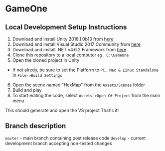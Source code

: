 # GameOne
## Local Development Setup Instructions

1. Download and install Unity 2018.1.0b13 from [here](https://unity3d.com/unity/beta/unity2018.1.0b13)
2. Download and install Visual Studio 2017 Community from [here](https://www.visualstudio.com/downloads)
3. Download and install .NET v4.6.2 Framework from [here](https://www.microsoft.com/en-us/download/details.aspx?id=53344)
4. Clone this repository to a local computer `eg. C:\GameOne`
5. Open the cloned project in Unity 
- If not alredy, be sure to set the Platform to `PC, Mac & Linux Standalone` in `File->Build Settings`
6. Open the scene named "HexMap" from the `Assets/Scenes` folder
7. Build and play
8. To start editing the code, select `Assets->Open C# Project` from the main menu

This should generate and open the VS project
That's it!


## Branch description
`master` - main branch containing post release code
`develop` - current development branch accepting non-tested changes
